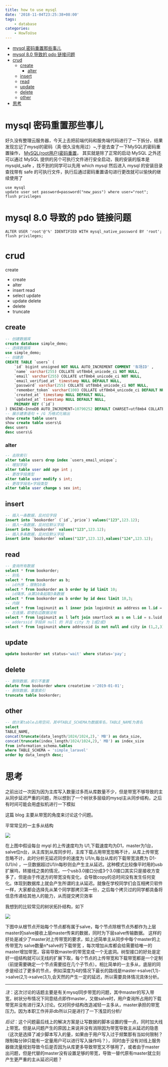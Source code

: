 ```yaml
---
title: how to use mysql
date: '2018-11-04T23:25:38+08:00'
tags:
    - database
categories:
    - HowToUse
---
```


<!-- TOC -->

- [mysql 密码重置那些事儿](#mysql-密码重置那些事儿)
- [mysql 8.0 导致的 pdo 链接问题](#mysql-80-导致的-pdo-链接问题)
- [crud](#crud)
  - [create](#create)
    - [alter](#alter)
  - [insert](#insert)
  - [read](#read)
  - [update](#update)
  - [delete](#delete)
  - [other](#other)
- [思考](#思考)

<!-- /TOC -->


<!--more-->



# mysql 密码重置那些事儿

好久没有整理云服务器，今天上去把前端代码和服务端代码进行了一下拆分，结果发现忘记了mysql的密码（真·很久没有用过）~,于是去查了一下MySQL的密码重置操作，
[MySQL(root用户)密码重置](https://www.cnblogs.com/jiunadianshi/articles/2007102.html)，
其实就是除了正常的启动 MySQL 之外还可以通过 MySQL 提供的另个可执行文件进行安全启动，我的安装的版本是 mysqld_safe ，找不到的同学可以先用 which mysql 然后进入 mysql 的安装目录查找带有 safe 的可执行文件，执行后通过密码重置语句进行更改就可以愉快的继续使用了
```mysql
use mysql
update user set password=password("new_pass") where user="root";
flush privileges
```

# mysql 8.0 导致的 pdo 链接问题
```shell
ALTER USER 'root'@'%' IDENTIFIED WITH mysql_native_password BY 'root';
flush privileges;
```


# crud

create
- create
- alter
- insert
read
- select
update
- update
delete
- delete
- truncate

## create

```sql
-- 创建数据库
create database simple_demo;
-- 选择数据库
use simple_demo;
-- 创建表
CREATE TABLE `users` (
    `id` bigint unsigned NOT NULL AUTO_INCREMENT COMMENT '车场ID' ,
    `name` varchar(255) COLLATE utf8mb4_unicode_ci NOT NULL,
    `email` varchar(255) COLLATE utf8mb4_unicode_ci NOT NULL,
    `email_verified_at` timestamp NULL DEFAULT NULL,
    `password` varchar(255) COLLATE utf8mb4_unicode_ci NOT NULL,
    `remember_token` varchar(100) COLLATE utf8mb4_unicode_ci DEFAULT NULL,
    `created_at` timestamp NULL DEFAULT NULL,
    `updated_at` timestamp NULL DEFAULT NULL,
    PRIMARY KEY (`id`)
) ENGINE=InnoDB AUTO_INCREMENT=10790252 DEFAULT CHARSET=utf8mb4 COLLATE=utf8mb4_unicode_ci;
-- 展示建表语句 + /G 为格式化输出
show create table users
show create table users\G
desc users
desc users\G

```

### alter

```sql
-- 去除索引
alter table users drop index `users_email_unique`;
-- 增加字段
alter table user add age int ;
-- 更改字段类型
alter table user modify s int;
-- 更改字段名+字段类型
alter table user change s sex int;
```


## insert

```sql
-- 插入一条数据，且对应字段
insert into `bookorder` (`id`,`price`) values("123",123.12);
-- 插入一条数据，且对应默认字段
insert into `bookorder` values("123",123.12);
-- 插入多条数据，且对应默认字段
insert into `bookorder` values("123",123.12),values("124",123.12);

```


## read

```sql
-- 查询所有数据
select * from bookorder;
-- 别名
select * from bookorder as b;
-- id升序 ，限制10条
select * from bookorder as b order by id limit 10;
-- id降序，从第10条起取3条数据
select * from bookorder as b order by id desc limit 10,3;
-- 内联
select * from loginunit as l inner join loginUnit as address on l.id = address.luid;
-- 左连接，即使右边数据没有
select * from loginunit as l left join smartlock as s on l.id = s.luid;
-- adderssid 字段非 null 的 并且 city 为 1或2或3
select * from loginunit where addressid is not null and city in (1,2,3);
```


## update

```sql
update bookorder set status='wait' where status='pay';
```

## delete

```sql
-- 删除数据，索引不重置
delete from bookorder where createtime >'2019-01-01';
-- 删除数据，重置索引
truncate table bookorder;
```


## other 

```sql
-- 统计某table占用空间，其中TABLE_SCHEMA为数据库名，TABLE_NAME为表名
select
TABLE_NAME,
concat(truncate(data_length/1024/1024,2),' MB') as data_size,
concat(truncate(index_length/1024/1024,2),' MB') as index_size
from information_schema.tables
where TABLE_SCHEMA = 'simple_laravel'
order by data_length desc;
```



# 思考

之前出过一次因为因为主库写入数量过多而从库数量不少，但是带宽不够导致的主从同步延迟严重的问题，所以想到了一个树状多层级的mysql主从同步结构，之后有时间可能会用虚拟机进行一下模拟

这篇 blog 主要从带宽的角度来讨论这个问题。

平常常见的一主多从结构

![](/images/简单主从同步.jpg)

在上图中假设每台 myql 的上传速度均为 U1,下载速度均为D1，master为1台，salve位n台，从主库到从库同步时，主库下载占用带宽忽略不计，从库上传带宽忽略不计，此时分析无延迟同步的速度为 U1/n,每台从库的下载带宽浪费为 D1-(U1/n) ，一旦数据超过U1/n每秒则会产生主从延迟。这种模式比较像平时用的usb扩展坞，转接线之类的情况，一个usb3.0接口分成3个3.0接口其实只是接收方变多了，但是由于传送方的带宽没有变化，会导致copy的总时间没有发生任何变化。体现到数据库上就会产生所谓的主从延迟。就像在学校同学们会互相拷贝软件一样，大家都会选择先从某个同学那拷贝第一份，之后每个拷贝过的同学都具备将信息传递给其他人的能力，从而提交拷贝效率<br>

我想到的比较常见的树状拓扑结构，如下
<!--more-->

![](/images/树状主从同步.jpg)

下图中从根节点开始每个节点都有属于salve，每个节点除根节点外都作为上层master的salve接收上层master传来的数据，同时为下层salve传输数据。
这样的好处是减少了master对上传带宽的要求，如上述简单主从同步中每个master的上传带宽为 salve数量n\*salve的下载带宽 ，每次增加从库都会给需要给唯一的master增加带宽，容易导致master的带宽变成一个无底洞。树型接口的好处是定好一组结构就可以无线的扩展下取，每个节点的上传带宽和下载带宽都是一个定制（前提需要确定一个节点需要挂在几个子节点）。相比简单的一主多从，底层的同步是经过了更多的节点，例如深度为4的情况下最长的路线是master->salve(1,1)->salve(2,1)->salve(3,1),会天然的产生一定的延迟，所以需要具体情况具体分析。

---

*注*：这次讨论的话题主要是有关mysql同步带宽的问题，其中master的写入带宽，树状分布情况下同意结点即作master，又做salve时，用户查询所占用的下载带宽并没有进行深入讨论。仅对同步结构改造减轻一主多从，master承担的带宽压力。因为本职工作并非db所以只是进行了一下浅显的分析/

*后记*：这个问题最后线上的解决方案是让写数据的脚本设置的慢一点，同时加大线上带宽。但是从问题产生的原因上来说并没有消除因为带宽导致主从延迟的隐患（这次是选择了减少脚本写入的量，如果由于用户写入过于频繁那有当如何限制？限制每分钟只能有一定量用户可以进行写入操作吗？），同时由于没有对线上服务器做流量规划导致今后是否因为从库更多导致带宽又不够用了，或者由于master出问题，但是代替的master没有设置足够的带宽，导致一替代原有master就立刻产生更严重的主从延迟问题？






